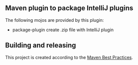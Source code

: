 Maven plugin to package IntelliJ plugins
----------------------------------------

The following mojos are provided by this plugin:

* package-plugin create .zip file with IntelliJ plugin

Building and releasing
----------------------

This project is created according to the [Maven Best Practices](http://wiki/index.php/Maven/Best_Practices).

